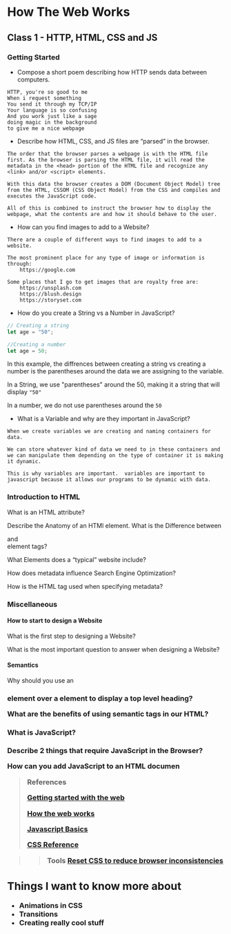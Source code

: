 # How The Web Works

## Class 1 - HTTP, HTML, CSS and JS

### Getting Started

- Compose a short poem describing how HTTP sends data between computers.
```
HTTP, you're so good to me
When i request something
You send it through my TCP/IP
Your language is so confusing
And you work just like a sage
doing magic in the background
to give me a nice webpage
```

- Describe how HTML, CSS, and JS files are “parsed” in the browser.

```
The order that the browser parses a webpage is with the HTML file first. As the browser is parsing the HTML file, it will read the metadata in the <head> portion of the HTML file and recognize any <link> and/or <script> elements. 

With this data the browser creates a DOM (Document Object Model) tree from the HTML, CSSOM (CSS Object Model) from the CSS and compiles and executes the JavaScript code.

All of this is combined to instruct the browser how to display the webpage, what the contents are and how it should behave to the user.

```

- How can you find images to add to a Website?

```
There are a couple of different ways to find images to add to a website. 

The most prominent place for any type of image or information is through:
    https://google.com

Some places that I go to get images that are royalty free are:
    https://unsplash.com
    https://blush.design
    https://storyset.com

```

- How do you create a String vs a Number in JavaScript?
```javascript
// Creating a string
let age = "50";

//Creating a number
let age = 50;
```
In this example, the diffrences between creating a string vs creating a number is the parentheses around the data we are assigning to the variable. 

In a String, we use "parentheses" around the 50, making it a string that will display `"50"`

In a number, we do not use parentheses around the `50`

- What is a Variable and why are they important in JavaScript?

```
When we create variables we are creating and naming containers for data. 

We can store whatever kind of data we need to in these containers and we can manipulate them depending on the type of container it is making it dynamic. 

This is why variables are important.  variables are important to javascript because it allows our programs to be dynamic with data. 
```
### Introduction to HTML

What is an HTML attribute?

Describe the Anatomy of an HTMl element.
What is the Difference between <article> and <section> element tags?

What Elements does a “typical” website include?

How does metadata influence Search Engine Optimization?

How is the <meta> HTML tag used when specifying metadata?

### Miscellaneous

#### How to start to design a Website

What is the first step to designing a Website?

What is the most important question to answer when designing a Website?

#### Semantics

Why should you use an <h1> element over a <span> element to display a top level heading?

What are the benefits of using semantic tags in our HTML?

#### What is JavaScript?

Describe 2 things that require JavaScript in the Browser?

How can you add JavaScript to an HTML documen


>References
>
>[Getting started with the web](https://developer.mozilla.org/en-US/docs/Learn/Getting_started_with_the_web)
>
>[How the web works](https://developer.mozilla.org/en-US/docs/Learn/Getting_started_with_the_web/How_the_Web_works)
>
>[Javascript Basics](https://developer.mozilla.org/en-US/docs/Learn/Getting_started_with_the_web/JavaScript_basics)
>
>[CSS Reference](https://developer.mozilla.org/en-US/docs/Web/CSS/Reference)
>

>>Tools
>>[Reset CSS to reduce browser inconsistencies](https://meyerweb.com/eric/tools/css/reset/)



## Things I want to know more about
- Animations in CSS
- Transitions
- Creating really cool stuff